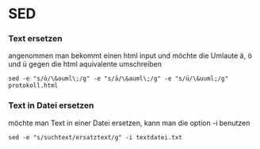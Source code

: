 # SED

### Text ersetzen

angenommen man bekommt einen html input und möchte die Umlaute ä, ö und ü
gegen die html aquivalente umschreiben

```
sed -e "s/ö/\&ouml\;/g" -e "s/ä/\&auml\;/g" -e "s/ü/\&uuml;/g" protokoll.html
```

### Text in Datei ersetzen

möchte man Text in einer Datei ersetzen, kann man die option -i benutzen

```
sed -e "s/suchtext/ersatztext/g" -i textdatei.txt
```

